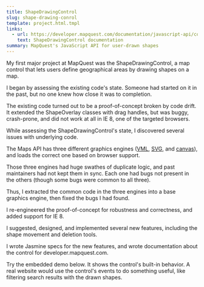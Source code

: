 ```yaml
---
title: ShapeDrawingControl
slug: shape-drawing-conrol
template: project.html.tmpl
links:
  - url: https://developer.mapquest.com/documentation/javascript-api/controls#drawingcontrol
    text: ShapeDrawingControl documentation
summary: MapQuest's JavaScript API for user-drawn shapes
---
```


My first major project at MapQuest was the ShapeDrawingControl, a map control
that lets users define geographical areas by drawing shapes on a map.

I began by assessing the existing code's state. Someone had
started on it in the past, but no one knew how close it was to
completion.

The existing code turned out to be a proof-of-concept broken by code drift.
It extended the ShapeOverlay classes with drag handles, but was buggy,
crash-prone, and did not work at all in IE 8, one of the targeted browsers.

While assessing the ShapeDrawingControl's state, I discovered
several issues with underlying code.

The Maps API has three different graphics engines
([VML](http://en.wikipedia.org/wiki/Vector_Markup_Language),
[SVG](http://en.wikipedia.org/wiki/Scalable_Vector_Graphics),
and [canvas](http://en.wikipedia.org/wiki/Canvas_element)),
and loads the correct one based on browser support.

Those three engines had huge swathes of duplicate logic, and past
maintainers had not kept them in sync. Each one had bugs not
present in the others (though some bugs were common to all
three).

Thus, I extracted the common code in the three engines
into a base graphics engine, then fixed the bugs I had
found.

I re-engineered the proof-of-concept for robustness and
correctness, and added support for IE 8.

I suggested, designed, and implemented several new features,
including the shape movement and deletion tools.

I wrote Jasmine specs for the new features, and wrote
documentation about the control for developer.mapquest.com.

Try the embedded demo below. It shows the control's built-in
behavior. A real website would use the control's events to do
something useful, like filtering search results with the
drawn shapes.

<div id="map" style="width: 600px; height: 200px;"></div>
<script src="http://open.mapquestapi.com/sdk/js/v7.2.s/mqa.toolkit.js?key=Fmjtd%7Cluu829u12h%2C8x%3Do5-947nur"></script>
<script type="text/javascript">
MQA.EventUtil.observe(window, 'load', function() {
    var options = {
        elt: document.getElementById('map'),
        zoom: 10,
        latLng: { lat: 39.743943, lng: -105.020089 }
    };

    window.map = new MQA.TileMap(options);
    MQA.withModule('shapedrawingcontrol', 'mousewheel', function() {
        map.addControl(new MQA.ShapeDrawingControl({
                color: '#000000',
                colorAlpha: 0.5,
                fillColor: '#000000',
                fillColorAlpha: 0.5,
                borderWidth: 2
            }),
            new MQA.MapCornerPlacement(MQA.MapCorner.TOP_LEFT,
                                       new MQA.Size(5,5))
        );

        map.enableMouseWheelZoom();
    });
});
</script>
